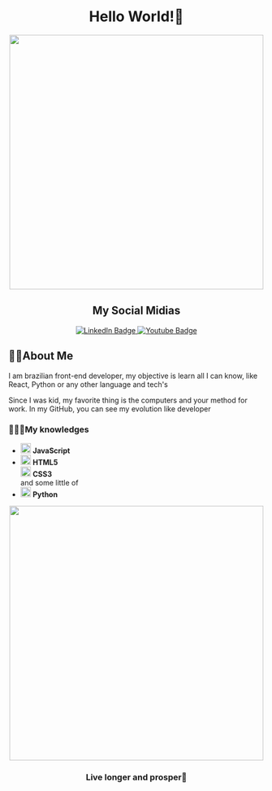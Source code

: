<h1 align='center'>Hello World!🖖</h1>
<div id="header" align="center">
  <img src="https://i.gifer.com/origin/cb/cbad8974b5928d9e4878525b25d64c2d_w200.gif" width="500"/>
</div>

<h2 align='center'>My Social Midias</h2>
  <div align='center' id="badges">
  <a href="https://www.linkedin.com/in/paulo-henrique-44152a210/">
    <img src="https://img.shields.io/badge/LinkedIn-blue?style=for-the-badge&logo=linkedin&logoColor=white" alt="LinkedIn Badge"/>
  </a>
  <a href="https://www.instagram.com/opaulo.oficial/">
    <img src="https://img.shields.io/badge/Instagram-red?style=for-the-badge&logo=instagram&logoColor=white" alt="Youtube Badge"/>
  </a>
  <br>
  <img src="https://komarev.com/ghpvc/?username=PauloTheDev&style=flat-square&color=blue" alt=""/>
</div>

<h2> 👨‍💻About Me</h2>
<p> I am brazilian front-end developer, my objective is learn all I can know, like React, Python or any other language and tech's </p>
<p>Since I was kid, my favorite thing is the computers and your method for work. In my GitHub, you can see my evolution like developer</p>


<h3>🦸🏼‍♂️My knowledges</h3>
<ul>
  <li> 
  <img src='https://icon-library.com/images/javascript-icon-png/javascript-icon-png-23.jpg' width=20/>
    <strong>JavaScript</strong>
  </li>
   <li> 
  <img src='https://cdn.iconscout.com/icon/free/png-256/html5-40-1175193.png' width=20/>
    <strong>HTML5</strong>
  </li>
  <img src='https://www.seekpng.com/png/full/141-1415372_css3-icon-png.png' width=20/>
    <strong>CSS3</strong>
  </li>
  <br>
  and some little of
  <li>
  <img src='https://cdn3.iconfinder.com/data/icons/logos-and-brands-adobe/512/267_Python-512.png' width=20>
  <strong>Python</strong>
  </li>
</ul>

<div align='center'>
<img  width='500' src='https://media3.giphy.com/media/dxODB9UE879RDqAh3o/giphy.gif?cid=6c09b9528bb28nb2e6v4kueeukgxmxbqgysw5ctu0s67hxui&rid=giphy.gif&ct=s'>
  
  <h3>Live longer and prosper🖖</h3>
</div>  
